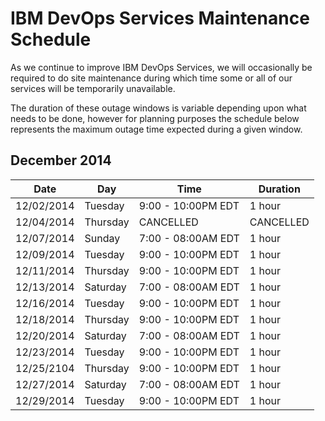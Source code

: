 # IBM DevOps Services Maintenance Schedule

As we continue to improve IBM DevOps Services, we will occasionally be required to do site maintenance during which time some or all of our services will be temporarily unavailable.

The duration of these outage windows is variable depending upon what needs to be done,  however for planning purposes the schedule below represents the maximum outage time expected during a given window.


## December 2014

| Date       | Day      | Time                | Duration |
|------------|----------|---------------------|----------|
| 12/02/2014 | Tuesday  | 9:00 - 10:00PM EDT  | 1 hour   |
| 12/04/2014 | Thursday | CANCELLED           | CANCELLED|
| 12/07/2014 | Sunday   | 7:00 - 08:00AM EDT  | 1 hour   |
| 12/09/2014 | Tuesday  | 9:00 - 10:00PM EDT  | 1 hour   |
| 12/11/2014 | Thursday | 9:00 - 10:00PM EDT  | 1 hour   |
| 12/13/2014 | Saturday | 7:00 - 08:00AM EDT  | 1 hour   |
| 12/16/2014 | Tuesday  | 9:00 - 10:00PM EDT  | 1 hour   |
| 12/18/2014 | Thursday | 9:00 - 10:00PM EDT  | 1 hour   |
| 12/20/2014 | Saturday | 7:00 - 08:00AM EDT  | 1 hour   |
| 12/23/2014 | Tuesday  | 9:00 - 10:00PM EDT  | 1 hour   |
| 12/25/2104 | Thursday | 9:00 - 10:00PM EDT  | 1 hour   |
| 12/27/2014 | Saturday | 7:00 - 08:00AM EDT  | 1 hour   |
| 12/29/2014 | Tuesday  | 9:00 - 10:00PM EDT  | 1 hour   | 


